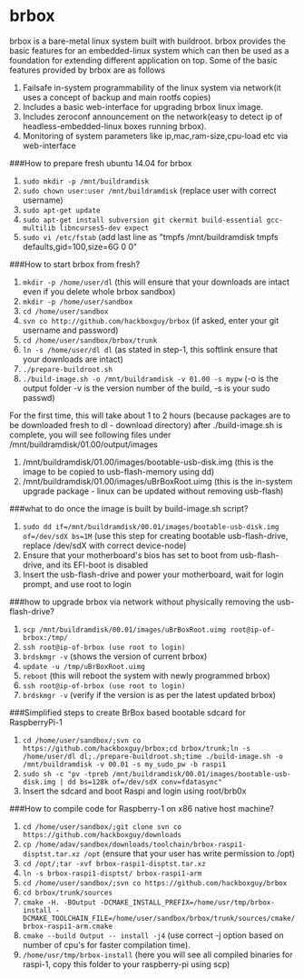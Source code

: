 # brbox
brbox is a bare-metal linux system built with buildroot. brbox provides the basic features for an embedded-linux system which can then be used as a foundation for extending different application on top. Some of the basic features provided by brbox are as follows
  1. Failsafe in-system programmability of the linux system via network(it uses a concept of backup and main rootfs copies)
  2. Includes a basic web-interface for upgrading brbox linux image.
  3. Includes zeroconf announcement on the network(easy to detect ip of headless-embedded-linux boxes running brbox).
  4. Monitoring of system parameters like ip,mac,ram-size,cpu-load etc via web-interface
 

###How to prepare fresh ubuntu 14.04 for brbox
1. ```sudo mkdir -p /mnt/buildramdisk```
2. ```sudo chown user:user /mnt/buildramdisk``` (replace user with correct username)
3. ```sudo apt-get update```
4. ```sudo apt-get install subversion git ckermit build-essential gcc-multilib libncurses5-dev expect```
5. ```sudo vi /etc/fstab``` (add last line as "tmpfs   /mnt/buildramdisk    tmpfs   defaults,gid=100,size=6G 0 0"

###How to start brbox from fresh?
1. ```mkdir -p /home/user/dl``` (this will ensure that your downloads are intact even if you delete whole brbox sandbox)
2. ```mkdir -p /home/user/sandbox```
3. ```cd /home/user/sandbox```
4. ```svn co http://github.com/hackboxguy/brbox```      (if asked, enter your git username and password)
5. ```cd /home/user/sandbox/brbox/trunk```
6. ```ln -s /home/user/dl dl```   (as stated in step-1, this softlink ensure that your downloads are intact)
7. ```./prepare-buildroot.sh```
8. ```./build-image.sh -o /mnt/buildramdisk -v 01.00 -s mypw```    (-o is the output folder -v is the version number of the build, -s is your sudo passwd)

For the first time, this will take about 1 to 2 hours (because packages are to be downloaded fresh to dl - download directory)
after ./build-image.sh is complete, you will see following files under /mnt/buildramdisk/01.00/output/images
  1. /mnt/buildramdisk/01.00/images/bootable-usb-disk.img (this is the image to be copied to usb-flash-memory using dd)
  2. /mnt/buildramdisk/01.00/images/uBrBoxRoot.uimg   (this is the in-system upgrade package - linux can be updated without removing usb-flash)

###what to do once the image is built by build-image.sh script?
1. ```sudo dd if=/mnt/buildramdisk/00.01/images/bootable-usb-disk.img of=/dev/sdX bs=1M``` (use this step for creating bootable usb-flash-drive, replace /dev/sdX with correct device-node)
2. Ensure that your motherboard's bios has set to boot from usb-flash-drive, and its EFI-boot is disabled
3. Insert the usb-flash-drive and power your motherboard, wait for login prompt, and use root to login

###how to upgrade brbox via network without physically removing the usb-flash-drive?
1. ```scp /mnt/buildramdisk/00.01/images/uBrBoxRoot.uimg root@ip-of-brbox:/tmp/```
2. ```ssh root@ip-of-brbox (use root to login)```
3. ```brdskmgr -v``` (shows the version of current brbox)
4. ```update -u /tmp/uBrBoxRoot.uimg```
5. ```reboot``` (this will reboot the system with newly programmed brbox)
6. ```ssh root@ip-of-brbox (use root to login)```
7. ```brdskmgr -v``` (verify if the version is as per the latest updated brbox)

###Simplified steps to create BrBox based bootable sdcard for RaspberryPi-1 
1. ```cd /home/user/sandbox/;svn co https://github.com/hackboxguy/brbox;cd brbox/trunk;ln -s /home/user/dl dl;./prepare-buildroot.sh;time ./build-image.sh -o /mnt/buildramdisk -v 00.01 -s my_sudo_pw -b raspi1```
2. ```sudo sh -c "pv -tpreb /mnt/buildramdisk/00.01/images/bootable-usb-disk.img | dd bs=128k of=/dev/sdX conv=fdatasync"```
3. Insert the sdcard and boot Raspi and login using root/brb0x

###How to compile code for Raspberry-1 on x86 native host machine?
1. ```cd /home/user/sandbox/;git clone svn co https://github.com/hackboxguy/downloads```
2. ```cp /home/adav/sandbox/downloads/toolchain/brbox-raspi1-disptst.tar.xz /opt``` (ensure that your user has write permission to /opt)
3. ```cd /opt/;tar -xvf brbox-raspi1-disptst.tar.xz```
4. ```ln -s brbox-raspi1-disptst/ brbox-raspi1-arm```
5. ```cd /home/user/sandbox/;svn co https://github.com/hackboxguy/brbox```
6. ```cd brbox/trunk/sources```
7. ```cmake -H. -BOutput -DCMAKE_INSTALL_PREFIX=/home/usr/tmp/brbox-install -DCMAKE_TOOLCHAIN_FILE=/home/user/sandbox/brbox/trunk/sources/cmake/brbox-raspi1-arm.cmake```
8. ```cmake --build Output -- install -j4``` (use correct -j option based on number of cpu's for faster compilation time).
9. ```/home/usr/tmp/brbox-install``` (here you will see all compiled binaries for raspi-1, copy this folder to your raspberry-pi using scp)
